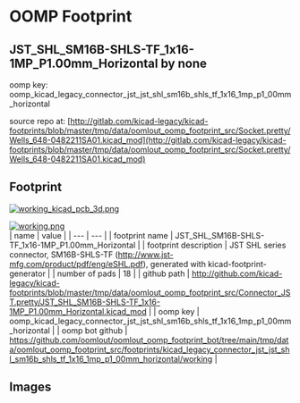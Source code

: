 # OOMP Footprint  
## JST_SHL_SM16B-SHLS-TF_1x16-1MP_P1.00mm_Horizontal  by none  
  
oomp key: oomp_kicad_legacy_connector_jst_jst_shl_sm16b_shls_tf_1x16_1mp_p1_00mm_horizontal  
  
source repo at: [http://gitlab.com/kicad-legacy/kicad-footprints/blob/master/tmp/data/oomlout_oomp_footprint_src/Socket.pretty/Wells_648-0482211SA01.kicad_mod](http://gitlab.com/kicad-legacy/kicad-footprints/blob/master/tmp/data/oomlout_oomp_footprint_src/Socket.pretty/Wells_648-0482211SA01.kicad_mod)  
## Footprint  
  
[![working_kicad_pcb_3d.png](working_kicad_pcb_3d_600.png)](working_kicad_pcb_3d.png)  
  
[![working.png](working_600.png)](working.png)  
| name | value | 
| --- | --- | 
| footprint name | JST_SHL_SM16B-SHLS-TF_1x16-1MP_P1.00mm_Horizontal | 
| footprint description | JST SHL series connector, SM16B-SHLS-TF (http://www.jst-mfg.com/product/pdf/eng/eSHL.pdf), generated with kicad-footprint-generator | 
| number of pads | 18 | 
| github path | http://github.com/kicad-legacy/kicad-footprints/blob/master/tmp/data/oomlout_oomp_footprint_src/Connector_JST.pretty/JST_SHL_SM16B-SHLS-TF_1x16-1MP_P1.00mm_Horizontal.kicad_mod | 
| oomp key | oomp_kicad_legacy_connector_jst_jst_shl_sm16b_shls_tf_1x16_1mp_p1_00mm_horizontal | 
| oomp bot github | https://github.com/oomlout/oomlout_oomp_footprint_bot/tree/main/tmp/data/oomlout_oomp_footprint_src/footprints/kicad_legacy_connector_jst_jst_shl_sm16b_shls_tf_1x16_1mp_p1_00mm_horizontal/working | 
## Images  
